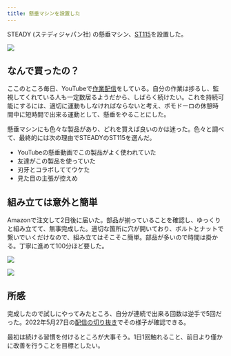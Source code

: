 ```yaml
---
title: 懸垂マシンを設置した
---
```

STEADY (ステディジャパン社) の懸垂マシン、[ST115](https://www.amazon.co.jp/dp/B09K3QQBKH)を設置した。

![](https://lh5.googleusercontent.com/D9qBiJd2D25BPPVWtu7gDfoa0v6uyKrxYDNsrzo8ADQwNgdPKPTQn1qM9SE8QM_snCVulMuW6y_w_mAsco7n2IQbWrTjPxEKC4kx24rcLNoH0VJqEMRxiLxi62Y2PRhHa0qWznQPNP4GfDFGtxwONWfwA0pvISkY0-IrufwDBGPXPGm3rmQ51OD9)

なんで買ったの？
--------

ここのところ毎日、YouTubeで[作業配信](https://www.youtube.com/c/r7kamura)をしている。自分の作業は捗るし、監視してくれている人も一定数居るようだから、しばらく続けたい。これを持続可能にするには、適切に運動もしなければならないと考え、ポモドーロの休憩時間中に短時間で出来る運動として、懸垂をやることにした。

懸垂マシンにも色々な製品があり、どれを買えば良いのかは迷った。色々と調べて、最終的には次の理由でSTEADYのST115を選んだ。

*   YouTubeの懸垂動画でこの製品がよく使われていた
*   友達がこの製品を使っていた
*   刃牙とコラボしててウケた
*   見た目の主張が控えめ

組み立ては意外と簡単
----------

Amazonで注文して2日後に届いた。部品が揃っていることを確認し、ゆっくりと組み立てて、無事完成した。適切な箇所に穴が開いており、ボルトとナットで繋いでいくだけなので、組み立てはそこそこ簡単。部品が多いので時間は掛かる。丁寧に進めて100分ほど要した。

![](https://lh4.googleusercontent.com/-bwFD7rYo7STGy8B5lIKSGJPVJHI0YadcZ0S8eLExK71QAsAZSUYzguaXK10E6Ui87iV3fEflCCHVH7d0RFSmTtB46TAuklPMlTKk3ZWj2hYXrxBSykr6WpFq0j-MmhCDZdDeoHQI-Ufm_Ln5F4Mdg8vRFflLScQxRaWaytSL86iqc7vz7T1VvKB)

![](https://lh4.googleusercontent.com/0Sv50MJuTuzrMH_bvOQbNE4vuiRmkO_kkU_q4SuaJ-EBETVXWwxcSNsO5ey0WhA0JahHeu4SrPVdCJKWCulMdel0Ozo-dQr95LzHF_gIecr7uNyCwd1VR_0ev79Dik9JZoxcUrsWAwUed1boNZaaXJ4gT33Ht3oETO9yn9H7fyRvTigP1PMbtcZr)

所感
--

完成したので試しにやってみたところ、自分が連続で出来る回数は逆手で5回だった。2022年5月27日の[配信の切り抜き](https://www.youtube.com/clip/Ugkxy2NXpdlfZF0kT9s-MoCOrbB1wpWEryK9)でその様子が確認できる。

最初は続ける習慣を付けるところが大事そう。1日1回触れること、前日より僅かに改善を行うことを目標としたい。
